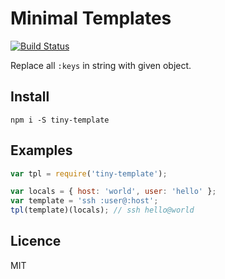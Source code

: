 # Minimal Templates

[![Build Status](https://travis-ci.org/rambler-digital-solutions/mnml-tpl.svg?branch=master)](https://travis-ci.org/rambler-digital-solutions/mnml-tpl)

Replace all `:keys` in string with given object.


## Install

```
npm i -S tiny-template
```

## Examples

```js
var tpl = require('tiny-template');

var locals = { host: 'world', user: 'hello' };
var template = 'ssh :user@:host';
tpl(template)(locals); // ssh hello@world
```

## Licence

MIT

